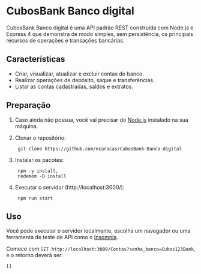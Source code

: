 # CubosBank Banco digital
CubosBank Banco digital é uma API padrão REST construída com Node.js e Express 4 que demonstra de modo simples, sem persistência, os principais recursos de operações e transações bancárias.

Características
--------
- Criar, visualizar, atualizar e excluir contas do banco.
- Realizar operações de depósito, saque e transferências.
- Listar as contas cadastradas, saldos e extratos.

Preparação
---------------
1. Caso ainda não possua, você vai precisar do [Node.js](http://nodejs.org/) instalado na sua máquina.  
2. Clonar o repositório:

		git clone https://github.com/ncaracas/CubosBank-Banco-digital

3. Instalar os pacotes:

		npm -y install,
		nodemom -D install		

5. Executar o servidor (http://localhost:3000/):

		npm run start

Uso
-----
Você pode executar o servidor localmente, escolha um navegador ou uma ferramenta de teste de API como o [Insomnia](http://www.[insomnia.rest]).

Comece com ```GET http://localhost:3000/Contas?senha_banco=Cubos123Bank```, e o retorno deverá ser:

```
[]
```
